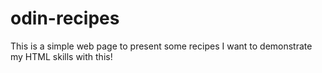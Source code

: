 # odin-recipes
This is a simple web page to present some recipes
I want to demonstrate my HTML skills with this!